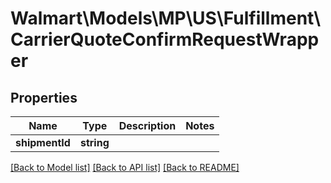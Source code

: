 # Walmart\Models\MP\US\Fulfillment\CarrierQuoteConfirmRequestWrapper

## Properties

Name | Type | Description | Notes
------------ | ------------- | ------------- | -------------
**shipmentId** | **string** |  |


[[Back to Model list]](./) [[Back to API list]](../../../../../README.md#supported-apis) [[Back to README]](../../../../../README.md)
